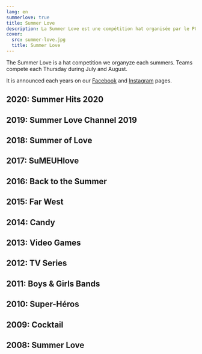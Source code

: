 ```yaml
---
lang: en
summerlove: true
title: Summer Love
description: La Summer Love est une compétition hat organisée par le PUC Ultimate tous les étés. Les équipes s'affrontent chaque mercredi soir des mois de juillet et août.
cover:
  src: summer-love.jpg
  title: Summer Love
---
```


The Summer Love is a hat competition we organyze each summers.
Teams compete each Thursday during July and August.


It is announced each years on our <a href="https://www.facebook.com/pucultimate/" target="_blank" rel="noreferrer noopener">Facebook</a> and <a href="https://www.instagram.com/puc_ultimate/" target="_blank" rel="noreferrer noopener">Instagram</a> pages.

## 2020: Summer Hits 2020

## 2019: Summer Love Channel 2019

## 2018: Summer of Love

## 2017: SuMEUHlove

## 2016: Back to the Summer

## 2015: Far West

## 2014: Candy

## 2013: Video Games

## 2012: TV Series

## 2011: Boys & Girls Bands

## 2010: Super-Héros

## 2009: Cocktail

## 2008: Summer Love

